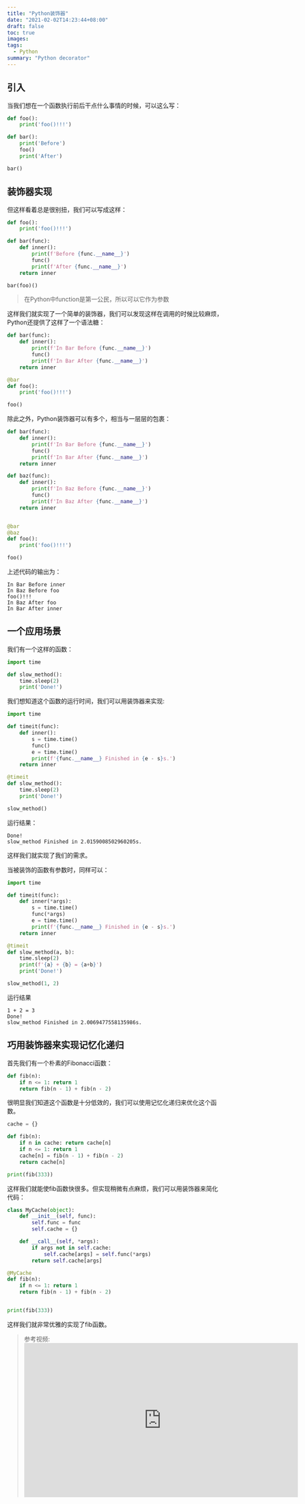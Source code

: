 ```yaml
---
title: "Python装饰器"
date: "2021-02-02T14:23:44+08:00"
draft: false
toc: true
images:
tags:
  - Python
summary: "Python decorator"
---
```


## 引入

当我们想在一个函数执行前后干点什么事情的时候，可以这么写：

```python
def foo():
	print('foo()!!!')

def bar():
	print('Before')
	foo()
	print('After')

bar()
```

## 装饰器实现

但这样看着总是很别扭，我们可以写成这样：

```python
def foo():
	print('foo()!!!')

def bar(func):
	def inner():
		print(f'Before {func.__name__}')
		func()
		print(f'After {func.__name__}')
	return inner

bar(foo)()
```

>在Python中function是第一公民，所以可以它作为参数


这样我们就实现了一个简单的装饰器，我们可以发现这样在调用的时候比较麻烦，Python还提供了这样了一个语法糖：


```python
def bar(func):
	def inner():
		print(f'In Bar Before {func.__name__}')
		func()
		print(f'In Bar After {func.__name__}')
	return inner

@bar
def foo():
	print('foo()!!!')

foo()
```

除此之外，Python装饰器可以有多个，相当与一层层的包裹：

```python
def bar(func):
	def inner():
		print(f'In Bar Before {func.__name__}')
		func()
		print(f'In Bar After {func.__name__}')
	return inner

def baz(func):
	def inner():
		print(f'In Baz Before {func.__name__}')
		func()
		print(f'In Baz After {func.__name__}')
	return inner


@bar
@baz
def foo():
	print('foo()!!!')

foo()
```

上述代码的输出为：
```
In Bar Before inner
In Baz Before foo
foo()!!!
In Baz After foo
In Bar After inner
```

## 一个应用场景

我们有一个这样的函数：

```python
import time

def slow_method():
	time.sleep(2)
	print('Done!')
```

我们想知道这个函数的运行时间，我们可以用装饰器来实现:

```python
import time

def timeit(func):
	def inner():
		s = time.time()
		func()
		e = time.time()
		print(f'{func.__name__} Finished in {e - s}s.')
	return inner

@timeit
def slow_method():
	time.sleep(2)
	print('Done!')

slow_method()
```

运行结果：
```
Done!
slow_method Finished in 2.0159008502960205s.
```

这样我们就实现了我们的需求。

当被装饰的函数有参数时，同样可以：

```python
import time

def timeit(func):
	def inner(*args):
		s = time.time()
		func(*args)
		e = time.time()
		print(f'{func.__name__} Finished in {e - s}s.')
	return inner

@timeit
def slow_method(a, b):
	time.sleep(2)
	print(f'{a} + {b} = {a+b}')
	print('Done!')

slow_method(1, 2)
```

运行结果

```
1 + 2 = 3
Done!
slow_method Finished in 2.0069477558135986s.
```

## 巧用装饰器来实现记忆化递归

首先我们有一个朴素的Fibonacci函数：

```python
def fib(n):
	if n <= 1: return 1
	return fib(n - 1) + fib(n - 2)
```

很明显我们知道这个函数是十分低效的，我们可以使用记忆化递归来优化这个函数。

```python
cache = {}

def fib(n):
	if n in cache: return cache[n]
	if n <= 1: return 1
	cache[n] = fib(n - 1) + fib(n - 2)
	return cache[n]

print(fib(333))
```

这样我们就能使fib函数快很多。但实现稍微有点麻烦，我们可以用装饰器来简化代码：

```python
class MyCache(object):
	def __init__(self, func):
		self.func = func
		self.cache = {}

	def __call__(self, *args):
		if args not in self.cache:
			self.cache[args] = self.func(*args)
		return self.cache[args]

@MyCache
def fib(n):
	if n <= 1: return 1
	return fib(n - 1) + fib(n - 2)


print(fib(333))
```

这样我们就非常优雅的实现了fib函数。


>参考视频:<iframe className="place-content-center" id="ytplayer" type="text/html" width="640" height="360"
  src="https://www.youtube.com/embed/M7lc1UVf-VE?autoplay=1&origin=http://example.com"
  frameborder="0"></iframe>
